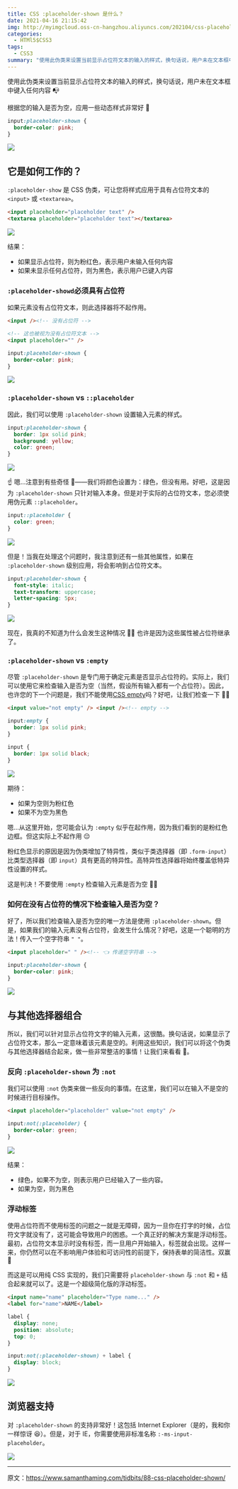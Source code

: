```yaml
---
title: CSS :placeholder-shown 是什么？
date: 2021-04-16 21:15:42
img: http://myimgcloud.oss-cn-hangzhou.aliyuncs.com/202104/css-placeholder-shown/banner.png
categories:
  - HTMl5$CSS3
tags:
  - CSS3
summary: "使用此伪类来设置当前显示占位符文本的输入的样式，换句话说，用户未在文本框中键入任何内容"
---
```


使用此伪类来设置当前显示占位符文本的输入的样式，换句话说，用户未在文本框中键入任何内容 📭

根据您的输入是否为空，应用一些动态样式非常好 👏

<!-- more -->

```css
input:placeholder-shown {
  border-color: pink;
}
```

![](http://myimgcloud.oss-cn-hangzhou.aliyuncs.com/202104/css-placeholder-shown/1.png)

## 它是如何工作的？

`:placeholder-show` 是 CSS 伪类，可让您将样式应用于具有占位符文本的 `<input>` 或 `<textarea>`。

```html
<input placeholder="placeholder text" />
<textarea placeholder="placeholder text"></textarea>
```

![](http://myimgcloud.oss-cn-hangzhou.aliyuncs.com/202104/css-placeholder-shown/2.png)

结果：

- 如果显示占位符，则为粉红色，表示用户未输入任何内容
- 如果未显示任何占位符，则为黑色，表示用户已键入内容

### `:placeholder-showd`必须具有占位符

如果元素没有占位符文本，则此选择器将不起作用。

```html
<input /><!-- 没有占位符 -->

<!-- 这也被视为没有占位符文本 -->
<input placeholder="" />
```

```css
input:placeholder-shown {
  border-color: pink;
}
```

![](http://myimgcloud.oss-cn-hangzhou.aliyuncs.com/202104/css-placeholder-shown/3.png)

### `:placeholder-shown` vs `::placeholder`

因此，我们可以使用 `:placeholder-shown` 设置输入元素的样式。

```css
input:placeholder-shown {
  border: 1px solid pink;
  background: yellow;
  color: green;
}
```

![](http://myimgcloud.oss-cn-hangzhou.aliyuncs.com/202104/css-placeholder-shown/4.gif)

☝️ 嗯...注意到有些奇怪 🤔——我们将颜色设置为：绿色，但没有用。好吧，这是因为 `:placeholder-shown` 只针对输入本身。但是对于实际的占位符文本，您必须使用伪元素 `::placeholder`。

```css
input::placeholder {
  color: green;
}
```

![](http://myimgcloud.oss-cn-hangzhou.aliyuncs.com/202104/css-placeholder-shown/5.gif)

但是！当我在处理这个问题时，我注意到还有一些其他属性，如果在 `:placeholder-shown` 级别应用，将会影响到占位符文本。

```css
input:placeholder-shown {
  font-style: italic;
  text-transform: uppercase;
  letter-spacing: 5px;
}
```

![](http://myimgcloud.oss-cn-hangzhou.aliyuncs.com/202104/css-placeholder-shown/6.png)

现在，我真的不知道为什么会发生这种情况 🤷‍♀️ 也许是因为这些属性被占位符继承了。

### `:placeholder-shown` vs `:empty`

尽管 `:placeholder-shown` 是专门用于确定元素是否显示占位符的。实际上，我们可以使用它来检查输入是否为空（当然，假设所有输入都有一个占位符）。因此，也许您的下一个问题是，我们不能使用[CSS empty](https://www.samanthaming.com/tidbits/72-css-empty-selector/)吗？好吧，让我们检查一下 👩‍🔬

```html
<input value="not empty" /> <input /><!-- empty -->
```

```css
input:empty {
  border: 1px solid pink;
}

input {
  border: 1px solid black;
}
```

![](http://myimgcloud.oss-cn-hangzhou.aliyuncs.com/202104/css-placeholder-shown/7.png)

期待：

- 如果为空则为粉红色
- 如果不为空为黑色

嗯...从这里开始，您可能会认为 `:empty` 似乎在起作用，因为我们看到的是粉红色边框。但这实际上不起作用 😔

粉红色显示的原因是因为伪类增加了特异性，类似于类选择器（即 `.form-input`）比类型选择器（即 `input`）具有更高的特异性。高特异性选择器将始终覆盖低特异性设置的样式。

这是判决！不要使用 `:empty` 检查输入元素是否为空 🙅‍♀️

### 如何在没有占位符的情况下检查输入是否为空？

好了，所以我们检查输入是否为空的唯一方法是使用 `:placeholder-shown`。但是，如果我们的输入元素没有占位符，会发生什么情况？好吧，这是一个聪明的方法！传入一个空字符串 `" "`。

```html
<input placeholder=" " /><!-- 👈 传递空字符串 -->
```

```css
input:placeholder-shown {
  border-color: pink;
}
```

![](http://myimgcloud.oss-cn-hangzhou.aliyuncs.com/202104/css-placeholder-shown/8.gif)

## 与其他选择器组合

所以，我们可以针对显示占位符文字的输入元素，这很酷。换句话说，如果显示了占位符文本，那么一定意味着该元素是空的。利用这些知识，我们可以将这个伪类与其他选择器结合起来，做一些非常整洁的事情！让我们来看看 🤩。

### 反向 `:placeholder-shown` 为 `:not`

我们可以使用 `:not` 伪类来做一些反向的事情。在这里，我们可以在输入不是空的时候进行目标操作。

```html
<input placeholder="placeholder" value="not empty" />
```

```css
input:not(:placeholder) {
  border-color: green;
}
```

![](http://myimgcloud.oss-cn-hangzhou.aliyuncs.com/202104/css-placeholder-shown/9.gif)

结果：

- 绿色，如果不为空，则表示用户已经输入了一些内容。
- 如果为空，则为黑色

### 浮动标签

使用占位符而不使用标签的问题之一就是无障碍，因为一旦你在打字的时候，占位符文字就没有了，这可能会导致用户的困惑。一个真正好的解决方案是浮动标签。最初，占位符文本显示时没有标签，而一旦用户开始输入，标签就会出现。这样一来，你仍然可以在不影响用户体验和可访问性的前提下，保持表单的简洁性。双赢 🥳

而这是可以用纯 CSS 实现的，我们只需要将 `placeholder-shown` 与 `:not` 和 `+` 结合起来就可以了。这是一个超级简化版的浮动标签。

```html
<input name="name" placeholder="Type name..." />
<label for="name">NAME</label>
```

```css
label {
  display: none;
  position: absolute;
  top: 0;
}

input:not(:placeholder-shown) + label {
  display: block;
}
```

![](http://myimgcloud.oss-cn-hangzhou.aliyuncs.com/202104/css-placeholder-shown/10.gif)

## 浏览器支持

对 `:placeholder-shown` 的支持非常好！这包括 Internet Explorer（是的，我和你一样惊讶 😆）。但是，对于 IE，你需要使用非标准名称 `:-ms-input-placeholder`。

![](http://myimgcloud.oss-cn-hangzhou.aliyuncs.com/202104/css-placeholder-shown/11.png)

---

原文：https://www.samanthaming.com/tidbits/88-css-placeholder-shown/
